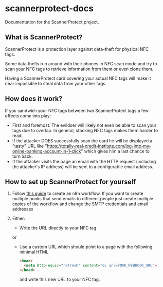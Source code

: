 # scannerprotect-docs
Documentation for the ScannerProtect project.

## What is ScannerProtect?
ScannerProtect is a protection layer against data-theft for physical NFC tags.

Some data thefts run around with their phones in NFC scan mode and try to scan your NFC tags to retrieve information from them or even clone them.

Having a ScannerProtect card covering your actual NFC tags will make it near impossible to steal data from your other tags.

## How does it work?
If you sandwich your NFC tags between two ScannerProtect tags a few effects come into play:
- First and foremost: The evildoer will likely not even be able to scan your tags due to overlap. In general, stacking NFC tags makes them harder to read.
- If the attacker DOES successfully scan the card he will be displayed a "tasty" URL like "https://totally-real-credit-institute.com/log-into-my-online-banking-account-in-1-click" which gives him a last chance to turn back.
- If the attacker visits the page an email with the HTTP request (including the attacker's IP address) will be sent to a configurable email address.

## How to set up ScannerProtect for yourself
1) Follow [this guide](https://github.com/ScannerProtect/n8n-workflows/blob/main/README.md) to create an n8n workflow. If you want to create multiple hooks that send emails to different people just create multiple copies of the workflow and change the SMTP credentials and email addresses
2) Either:
    - Write the URL directly to your NFC tag
      
    or
    - Use a custom URL which should point to a page with the following minimal HTML
    
      ```html
      <head>
        <meta http-equiv="refresh" content="0; url=YOUR_WEBHOOK_URL">
      </head>
      ```
      
      and write this new URL to your NFC tag.
